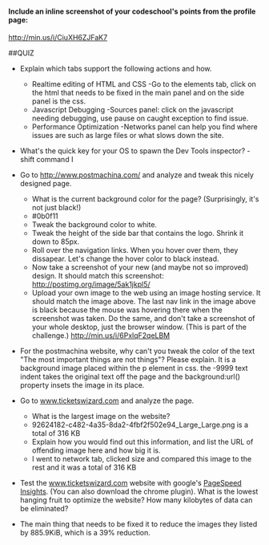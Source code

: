 #### Include an inline screenshot of your codeschool's points from the profile page:

<!-- Modify the Markdown to include your answers. Don't delete the questions! -->
http://min.us/i/CiuXH6ZJFaK7

##QUIZ
* Explain which tabs support the following actions and how.
  * Realtime editing of HTML and CSS
   -Go to the elements tab, click on the html that needs to be fixed in the main panel and on the side panel is the css.
  * Javascript Debugging
  -Sources panel: click on the javascript needing debugging, use pause on caught exception to find issue.
  * Performance Optimization 
  -Networks panel can help you find where issues are such as large files or what slows down the site.

* What's the quick key for your OS to spawn the Dev Tools inspector?
-shift command I

* Go to http://www.postmachina.com/ and analyze and tweak this nicely designed page.
  * What is the current background color for the page?  (Surprisingly, it's not just black!)
  - #0b0f11
  * Tweak the background color to white.
  * Tweak the height of the side bar that contains the logo.  Shrink it down to 85px.
  * Roll over the navigation links.  When you hover over them, they dissapear.  Let's change the hover color to black instead.
  * Now take a screenshot of your new (and maybe not so improved) design.  It should match this screenshot: http://postimg.org/image/5ak1jkpl5/
  * Upload your own image to the web using an image hosting service.  It should match the image above. The last nav link in the image above is black because the mouse was hovering there when the screenshot was taken. Do the same, and don't take a screenshot of your whole desktop, just the browser window. (This is part of the challenge.)
http://min.us/i/6PxlqF2qeLBM
* For the postmachina website, why can't you tweak the color of the text "The most important things are not things"?  Please explain.
It is a background image placed within the p element in css. the -9999 text indent takes the original text off the page and the background:url() property insets the image in its place.
* Go to www.ticketswizard.com and analyze the page.  
  * What is the largest image on the website? 
  - 92624182-c482-4a35-8da2-4fbf2f502e94_Large_Large.png is a total of 316 KB
  * Explain how you would find out this information, and list the URL of offending image here and how big it is.
  - I went to network tab, clicked size and compared this image to the rest and it was a total of 316 KB
  
* Test the www.ticketswizard.com website with google's [PageSpeed Insights](http://www.ticketswizard.com/).  (You can also download the chrome plugin).  What is the lowest hanging fruit to optimize the website?  How many kilobytes of data can be eliminated?
 - The main thing that needs to be fixed it to reduce the images they listed by 885.9KiB, which is a 39% reduction.
